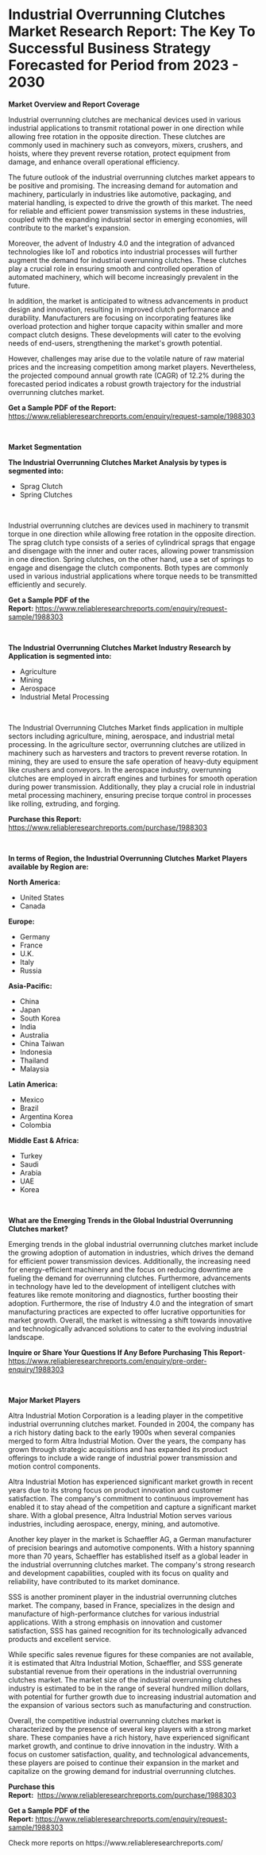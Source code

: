<p><h1>Industrial Overrunning Clutches Market Research Report: The Key To Successful Business Strategy Forecasted for Period from 2023 - 2030</h1></p><p><strong>Market Overview and Report Coverage</strong></p>
<p><p>Industrial overrunning clutches are mechanical devices used in various industrial applications to transmit rotational power in one direction while allowing free rotation in the opposite direction. These clutches are commonly used in machinery such as conveyors, mixers, crushers, and hoists, where they prevent reverse rotation, protect equipment from damage, and enhance overall operational efficiency.</p><p>The future outlook of the industrial overrunning clutches market appears to be positive and promising. The increasing demand for automation and machinery, particularly in industries like automotive, packaging, and material handling, is expected to drive the growth of this market. The need for reliable and efficient power transmission systems in these industries, coupled with the expanding industrial sector in emerging economies, will contribute to the market's expansion.</p><p>Moreover, the advent of Industry 4.0 and the integration of advanced technologies like IoT and robotics into industrial processes will further augment the demand for industrial overrunning clutches. These clutches play a crucial role in ensuring smooth and controlled operation of automated machinery, which will become increasingly prevalent in the future.</p><p>In addition, the market is anticipated to witness advancements in product design and innovation, resulting in improved clutch performance and durability. Manufacturers are focusing on incorporating features like overload protection and higher torque capacity within smaller and more compact clutch designs. These developments will cater to the evolving needs of end-users, strengthening the market's growth potential.</p><p>However, challenges may arise due to the volatile nature of raw material prices and the increasing competition among market players. Nevertheless, the projected compound annual growth rate (CAGR) of 12.2% during the forecasted period indicates a robust growth trajectory for the industrial overrunning clutches market.</p></p>
<p><strong>Get a Sample PDF of the Report:</strong> <a href="https://www.reliableresearchreports.com/enquiry/request-sample/1988303">https://www.reliableresearchreports.com/enquiry/request-sample/1988303</a></p>
<p>&nbsp;</p>
<p><strong>Market Segmentation</strong></p>
<p><strong>The Industrial Overrunning Clutches Market Analysis by types is segmented into:</strong></p>
<p><ul><li>Sprag Clutch</li><li>Spring Clutches</li></ul></p>
<p>&nbsp;</p>
<p><p>Industrial overrunning clutches are devices used in machinery to transmit torque in one direction while allowing free rotation in the opposite direction. The sprag clutch type consists of a series of cylindrical sprags that engage and disengage with the inner and outer races, allowing power transmission in one direction. Spring clutches, on the other hand, use a set of springs to engage and disengage the clutch components. Both types are commonly used in various industrial applications where torque needs to be transmitted efficiently and securely.</p></p>
<p><strong>Get a Sample PDF of the Report:</strong>&nbsp;<a href="https://www.reliableresearchreports.com/enquiry/request-sample/1988303">https://www.reliableresearchreports.com/enquiry/request-sample/1988303</a></p>
<p>&nbsp;</p>
<p><strong>The Industrial Overrunning Clutches Market Industry Research by Application is segmented into:</strong></p>
<p><ul><li>Agriculture</li><li>Mining</li><li>Aerospace</li><li>Industrial Metal Processing</li></ul></p>
<p>&nbsp;</p>
<p><p>The Industrial Overrunning Clutches Market finds application in multiple sectors including agriculture, mining, aerospace, and industrial metal processing. In the agriculture sector, overrunning clutches are utilized in machinery such as harvesters and tractors to prevent reverse rotation. In mining, they are used to ensure the safe operation of heavy-duty equipment like crushers and conveyors. In the aerospace industry, overrunning clutches are employed in aircraft engines and turbines for smooth operation during power transmission. Additionally, they play a crucial role in industrial metal processing machinery, ensuring precise torque control in processes like rolling, extruding, and forging.</p></p>
<p><strong>Purchase this Report:</strong>&nbsp; <a href="https://www.reliableresearchreports.com/purchase/1988303">https://www.reliableresearchreports.com/purchase/1988303</a></p>
<p>&nbsp;</p>
<p><strong>In terms of Region, the Industrial Overrunning Clutches Market Players available by Region are:</strong></p>
<p>
    <p> <strong> North America: </strong>
        <ul>
            <li>United States</li>
            <li>Canada</li>
        </ul>
        </p> 
    <p> <strong> Europe: </strong>
        <ul>
            <li>Germany</li>
            <li>France</li>
            <li>U.K.</li>
            <li>Italy</li>
            <li>Russia</li>
        </ul>
        </p> 
    <p> <strong> Asia-Pacific: </strong>
        <ul>
            <li>China</li>
            <li>Japan</li>
            <li>South Korea</li>
            <li>India</li>
            <li>Australia</li>
            <li>China Taiwan</li>
            <li>Indonesia</li>
            <li>Thailand</li>
            <li>Malaysia</li>
        </ul>
        </p> 
    <p> <strong> Latin America: </strong>
        <ul>
            <li>Mexico</li>
            <li>Brazil</li>
            <li>Argentina Korea</li>
            <li>Colombia</li>
        </ul>
        </p> 
    <p> <strong> Middle East & Africa: </strong>
        <ul>
            <li>Turkey</li>
            <li>Saudi</li>
            <li>Arabia</li>
            <li>UAE</li>
            <li>Korea</li>
        </ul>
    </p>
    </p>
<p>&nbsp;</p>
<p><strong>What are the Emerging Trends in the Global Industrial Overrunning Clutches market?</strong></p>
<p><p>Emerging trends in the global industrial overrunning clutches market include the growing adoption of automation in industries, which drives the demand for efficient power transmission devices. Additionally, the increasing need for energy-efficient machinery and the focus on reducing downtime are fueling the demand for overrunning clutches. Furthermore, advancements in technology have led to the development of intelligent clutches with features like remote monitoring and diagnostics, further boosting their adoption. Furthermore, the rise of Industry 4.0 and the integration of smart manufacturing practices are expected to offer lucrative opportunities for market growth. Overall, the market is witnessing a shift towards innovative and technologically advanced solutions to cater to the evolving industrial landscape.</p></p>
<p><strong>Inquire or Share Your Questions If Any Before Purchasing This Report</strong>- <a href="https://www.reliableresearchreports.com/enquiry/pre-order-enquiry/1988303">https://www.reliableresearchreports.com/enquiry/pre-order-enquiry/1988303</a></p>
<p>&nbsp;</p>
<p><strong>Major Market Players</strong></p>
<p><p>Altra Industrial Motion Corporation is a leading player in the competitive industrial overrunning clutches market. Founded in 2004, the company has a rich history dating back to the early 1900s when several companies merged to form Altra Industrial Motion. Over the years, the company has grown through strategic acquisitions and has expanded its product offerings to include a wide range of industrial power transmission and motion control components.</p><p>Altra Industrial Motion has experienced significant market growth in recent years due to its strong focus on product innovation and customer satisfaction. The company's commitment to continuous improvement has enabled it to stay ahead of the competition and capture a significant market share. With a global presence, Altra Industrial Motion serves various industries, including aerospace, energy, mining, and automotive.</p><p>Another key player in the market is Schaeffler AG, a German manufacturer of precision bearings and automotive components. With a history spanning more than 70 years, Schaeffler has established itself as a global leader in the industrial overrunning clutches market. The company's strong research and development capabilities, coupled with its focus on quality and reliability, have contributed to its market dominance.</p><p>SSS is another prominent player in the industrial overrunning clutches market. The company, based in France, specializes in the design and manufacture of high-performance clutches for various industrial applications. With a strong emphasis on innovation and customer satisfaction, SSS has gained recognition for its technologically advanced products and excellent service.</p><p>While specific sales revenue figures for these companies are not available, it is estimated that Altra Industrial Motion, Schaeffler, and SSS generate substantial revenue from their operations in the industrial overrunning clutches market. The market size of the industrial overrunning clutches industry is estimated to be in the range of several hundred million dollars, with potential for further growth due to increasing industrial automation and the expansion of various sectors such as manufacturing and construction.</p><p>Overall, the competitive industrial overrunning clutches market is characterized by the presence of several key players with a strong market share. These companies have a rich history, have experienced significant market growth, and continue to drive innovation in the industry. With a focus on customer satisfaction, quality, and technological advancements, these players are poised to continue their expansion in the market and capitalize on the growing demand for industrial overrunning clutches.</p></p>
<p><strong>Purchase this Report:</strong>&nbsp;&nbsp;<a href="https://www.reliableresearchreports.com/purchase/1988303">https://www.reliableresearchreports.com/purchase/1988303</a></p>
<p></p>
<p><strong>Get a Sample PDF of the Report:</strong>&nbsp;<a href="https://www.reliableresearchreports.com/enquiry/request-sample/1988303">https://www.reliableresearchreports.com/enquiry/request-sample/1988303</a></p>
<p>Check more reports on https://www.reliableresearchreports.com/</p>